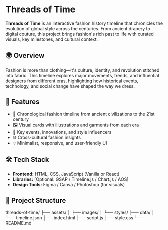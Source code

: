 # Threads of Time

**Threads of Time** is an interactive fashion history timeline that chronicles the evolution of global style across the centuries. From ancient drapery to digital couture, this project brings fashion's rich past to life with curated visuals, key milestones, and cultural context.

## 🌍 Overview

Fashion is more than clothing—it's culture, identity, and revolution stitched into fabric. This timeline explores major movements, trends, and influential designers from different eras, highlighting how historical events, technology, and social change have shaped the way we dress.

## 🧵 Features

- 📆 Chronological fashion timeline from ancient civilizations to the 21st century
- 🖼️ Visual cards with illustrations and garments from each era
- 🎯 Key events, innovations, and style influencers
- 🌐 Cross-cultural fashion insights
- 💡 Minimalist, responsive, and user-friendly UI

## 🛠️ Tech Stack

- **Frontend:** HTML, CSS, JavaScript (Vanilla or React)
- **Libraries:** [Optional: GSAP / Timeline.js / Chart.js / AOS]
- **Design Tools:** Figma / Canva / Photoshop (for visuals)

## 📁 Project Structure

threads-of-time/
├── assets/
│   ├── images/
│   └── styles/
├── data/
│   └── timeline.json
├── index.html
├── script.js
├── style.css
└── README.md
